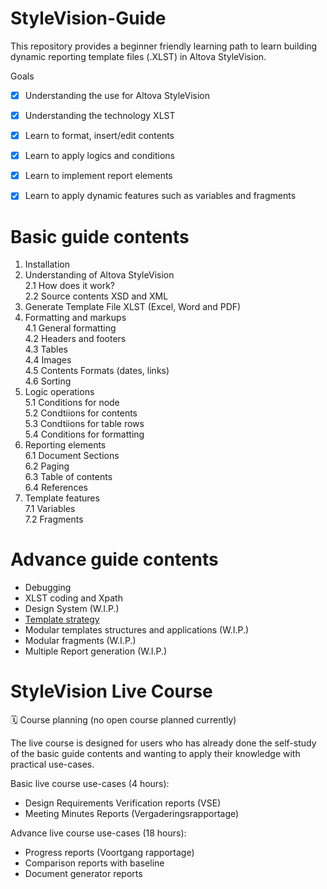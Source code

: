 # StyleVision-Guide
This repository provides a beginner friendly learning path to learn building dynamic reporting template files (.XLST) in Altova StyleVision.

Goals
- [x] Understanding the use for Altova StyleVision
- [x] Understanding the technology XLST
- [x] Learn to format, insert/edit contents
- [x] Learn to apply logics and conditions
- [x] Learn to implement report elements
- [x] Learn to apply dynamic features such as variables and fragments


# Basic guide contents
1. Installation
2. Understanding of Altova StyleVision
</br>2.1 How does it work?
</br>2.2 Source contents XSD and XML
3. Generate Template File XLST (Excel, Word and PDF)
4. Formatting and markups
</br>4.1 General formatting
</br>4.2 Headers and footers
</br>4.3 Tables
</br>4.4 Images
</br>4.5 Contents Formats (dates, links)
</br>4.6 Sorting
5. Logic operations
</br>5.1 Conditions for node
</br>5.2 Condtiions for contents
</br>5.3 Condtiions for table rows
</br>5.4 Conditions for formatting
6. Reporting elements
</br>6.1 Document Sections
</br>6.2 Paging
</br>6.3 Table of contents
</br>6.4 References
7. Template features
</br>7.1 Variables
</br>7.2 Fragments

# Advance guide contents
- Debugging
- XLST coding and Xpath
- Design System (W.I.P.)
- [Template strategy](https://github.com/vivavu/Technology-ReportingTemplate-PIPELINE)
- Modular templates structures and applications (W.I.P.)
- Modular fragments (W.I.P.)
- Multiple Report generation (W.I.P.)

# StyleVision Live Course
🗓️ Course planning (no open course planned currently)

The live course is designed for users who has already done the self-study of the basic guide contents and wanting to apply their knowledge with practical use-cases.

Basic live course use-cases (4 hours):
- Design Requirements Verification reports (VSE)
- Meeting Minutes Reports (Vergaderingsrapportage)

Advance live course use-cases (18 hours):
- Progress reports (Voortgang rapportage)
- Comparison reports with baseline
- Document generator reports
